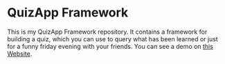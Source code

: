 # QuizApp Framework
This is my QuizApp Framework repository. It contains a framework for building a quiz, which you can use to query what has been learned or just for a funny friday evening with your friends. You can see a demo on [this Website]().
